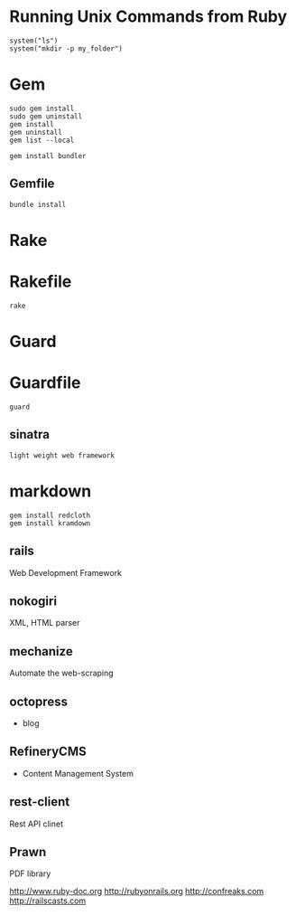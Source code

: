 
# Running Unix Commands from Ruby
	system("ls")
	system("mkdir -p my_folder")
	
# Gem
	sudo gem install
	sudo gem uninstall
	gem install
	gem uninstall
	gem list --local
	
	gem install bundler
## Gemfile
	bundle install


# Rake
# Rakefile
	rake

# Guard
# Guardfile
	guard

## sinatra
	light weight web framework 
	
# markdown
	gem install redcloth
	gem install kramdown
	

## rails
Web Development Framework

## nokogiri
XML, HTML parser

## mechanize
Automate the web-scraping


## octopress
* blog 

## RefineryCMS
* Content Management System

## rest-client
Rest API clinet

## Prawn
PDF library

http://www.ruby-doc.org
http://rubyonrails.org
http://confreaks.com
http://railscasts.com
